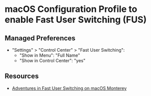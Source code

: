 # macOS Configuration Profile to enable Fast User Switching (FUS)

## Managed Preferences

- "Settings" > "Control Center" > "Fast User Switching":
    - "Show in Menu": "Full Name"
    - "Show in Control Center": "yes"

## Resources

- [Adventures in Fast User Switching on macOS Monterey](https://www.kevinmcox.com/2022/04/adventures-in-fast-user-switching-on-macos-monterey/)
